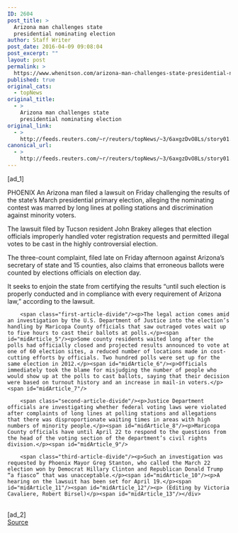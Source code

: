 ```yaml
---
ID: 2604
post_title: >
  Arizona man challenges state
  presidential nominating election
author: Staff Writer
post_date: 2016-04-09 09:08:04
post_excerpt: ""
layout: post
permalink: >
  https://www.whenitson.com/arizona-man-challenges-state-presidential-nominating-election/
published: true
original_cats:
  - topNews
original_title:
  - >
    Arizona man challenges state
    presidential nominating election
original_link:
  - >
    http://feeds.reuters.com/~r/reuters/topNews/~3/6axgzDvO8Ls/story01.htm
canonical_url:
  - >
    http://feeds.reuters.com/~r/reuters/topNews/~3/6axgzDvO8Ls/story01.htm
---
```

 [ad_1]
<br><div id="articleText">
<span id="midArticle_start"/>

<span id="midArticle_0"/><span class="focusParagraph" readability="5"><p><span class="articleLocation">PHOENIX</span> An Arizona man filed a lawsuit on Friday challenging the results of the state’s March presidential primary election, alleging the nominating contest was marred by long lines at polling stations and discrimination against minority voters.</p></span><span id="midArticle_1"/><p>The lawsuit filed by Tucson resident John Brakey alleges that election officials improperly handled voter registration requests and permitted illegal votes to be cast in the highly controversial election.</p><span id="midArticle_2"/><p>The three-count complaint, filed late on Friday afternoon against Arizona’s secretary of state and 15 counties, also claims that erroneous ballots were counted by elections officials on election day.</p><span id="midArticle_3"/><p>It seeks to enjoin the state from certifying the results “until such election is properly conducted and in compliance with every requirement of Arizona law,” according to the lawsuit.</p><span id="midArticle_4"/>
        
        <span class="first-article-divide"/><p>The legal action comes amid an investigation by the U.S. Department of Justice into the election’s handling by Maricopa County officials that saw outraged votes wait up to five hours to cast their ballots at polls.</p><span id="midArticle_5"/><p>Some county residents waited long after the polls had officially closed and projected results announced to vote at one of 60 election sites, a reduced number of locations made in cost-cutting efforts by officials. Two hundred polls were set up for the same election in 2012.</p><span id="midArticle_6"/><p>Officials immediately took the blame for misjudging the number of people who would show up at the polls to cast ballots, saying that their decision were based on turnout history and an increase in mail-in voters.</p><span id="midArticle_7"/>
        
        <span class="second-article-divide"/><p>Justice Department officials are investigating whether federal voting laws were violated after complaints of long lines at polling stations and allegations that there was disproportionate waiting times in areas with high numbers of minority people.</p><span id="midArticle_8"/><p>Maricopa County officials have until April 22 to respond to the questions from the head of the voting section of the department’s civil rights division.</p><span id="midArticle_9"/>
        
        <span class="third-article-divide"/><p>Such an investigation was requested by Phoenix Mayor Greg Stanton, who called the March 22 election won by Democrat Hillary Clinton and Republican Donald Trump “a fiasco” that was unacceptable.</p><span id="midArticle_10"/><p>A hearing on the lawsuit has been set for April 19.</p><span id="midArticle_11"/><span id="midArticle_12"/><p> (Editing by Victoria Cavaliere, Robert Birsel)</p><span id="midArticle_13"/></div>
<br>[ad_2]
<br><a href="http://feeds.reuters.com/~r/reuters/topNews/~3/6axgzDvO8Ls/story01.htm">Source </a>